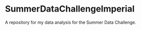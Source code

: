 SummerDataChallengeImperial
===========================
A repository for my data analysis for the Summer Data Challenge.
